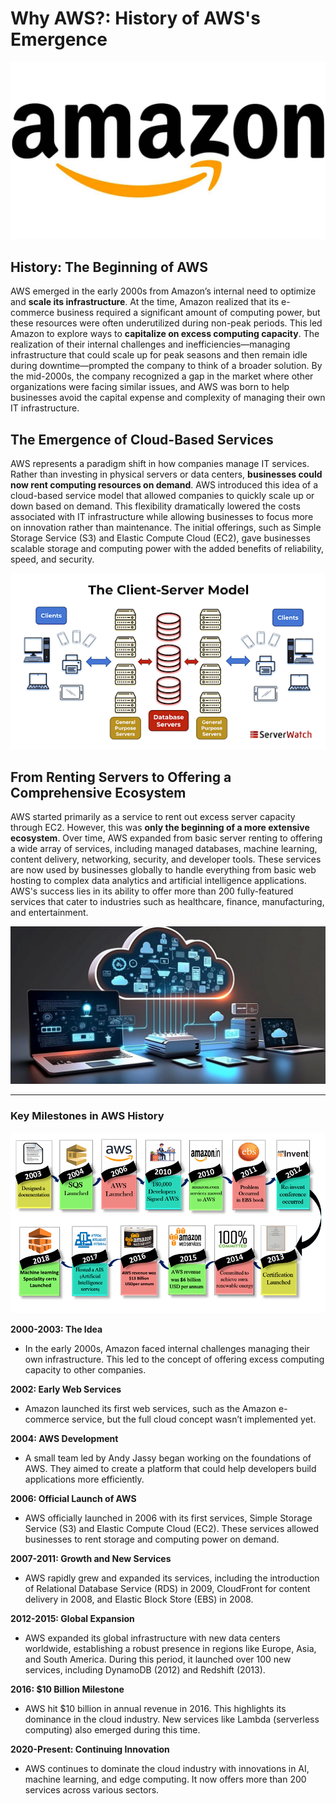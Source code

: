 # Why AWS?: History of AWS's Emergence

![](img/HOA/HOA-01.png)

## History: The Beginning of AWS
AWS emerged in the early 2000s from Amazon’s internal need to optimize and **scale its infrastructure**. At the time, Amazon realized that its e-commerce business required a significant amount of computing power, but these resources were often underutilized during non-peak periods. This led Amazon to explore ways to **capitalize on excess computing capacity**. The realization of their internal challenges and inefficiencies—managing infrastructure that could scale up for peak seasons and then remain idle during downtime—prompted the company to think of a broader solution. By the mid-2000s, the company recognized a gap in the market where other organizations were facing similar issues, and AWS was born to help businesses avoid the capital expense and complexity of managing their own IT infrastructure.  

## The Emergence of Cloud-Based Services
AWS represents a paradigm shift in how companies manage IT services. Rather than investing in physical servers or data centers, **businesses could now rent computing resources on demand**. AWS introduced this idea of a cloud-based service model that allowed companies to quickly scale up or down based on demand. This flexibility dramatically lowered the costs associated with IT infrastructure while allowing businesses to focus more on innovation rather than maintenance. The initial offerings, such as Simple Storage Service (S3) and Elastic Compute Cloud (EC2), gave businesses scalable storage and computing power with the added benefits of reliability, speed, and security.

![](img/HOA/HOA-04.png)


## From Renting Servers to Offering a Comprehensive Ecosystem
AWS started primarily as a service to rent out excess server capacity through EC2. However, this was **only the beginning of a more extensive ecosystem**. Over time, AWS expanded from basic server renting to offering a wide array of services, including managed databases, machine learning, content delivery, networking, security, and developer tools. These services are now used by businesses globally to handle everything from basic web hosting to complex data analytics and artificial intelligence applications. AWS's success lies in its ability to offer more than 200 fully-featured services that cater to industries such as healthcare, finance, manufacturing, and entertainment.

![](img/HOA/HOA-02.png)

---

### Key Milestones in AWS History

![](img/HOA/HOA-03.png)

**2000-2003: The Idea**  
- In the early 2000s, Amazon faced internal challenges managing their own infrastructure. This led to the concept of offering excess computing capacity to other companies.

**2002: Early Web Services**  
- Amazon launched its first web services, such as the Amazon e-commerce service, but the full cloud concept wasn’t implemented yet.

**2004: AWS Development**  
- A small team led by Andy Jassy began working on the foundations of AWS. They aimed to create a platform that could help developers build applications more efficiently.

**2006: Official Launch of AWS**  
- AWS officially launched in 2006 with its first services, Simple Storage Service (S3) and Elastic Compute Cloud (EC2). These services allowed businesses to rent storage and computing power on demand.

**2007-2011: Growth and New Services**  
- AWS rapidly grew and expanded its services, including the introduction of Relational Database Service (RDS) in 2009, CloudFront for content delivery in 2008, and Elastic Block Store (EBS) in 2008.

**2012-2015: Global Expansion**  
- AWS expanded its global infrastructure with new data centers worldwide, establishing a robust presence in regions like Europe, Asia, and South America. During this period, it launched over 100 new services, including DynamoDB (2012) and Redshift (2013).

**2016: $10 Billion Milestone**  
- AWS hit $10 billion in annual revenue in 2016. This highlights its dominance in the cloud industry. New services like Lambda (serverless computing) also emerged during this time.

**2020-Present: Continuing Innovation**  
- AWS continues to dominate the cloud industry with innovations in AI, machine learning, and edge computing. It now offers more than 200 services across various sectors.
